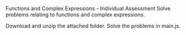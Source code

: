 Functions and Complex Expressions - Individual Assessment
Solve problems relating to functions and complex expressions.

Download and unzip the attached folder. Solve the problems in main.js.
